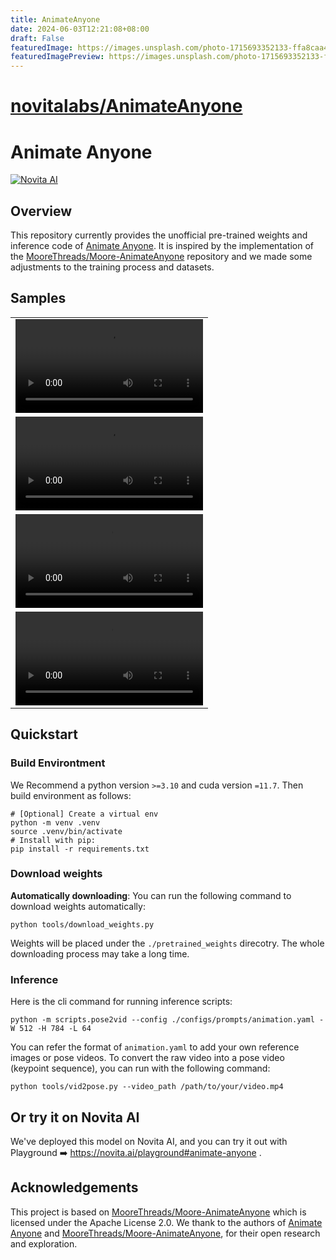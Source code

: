 ```yaml
---
title: AnimateAnyone
date: 2024-06-03T12:21:08+08:00
draft: False
featuredImage: https://images.unsplash.com/photo-1715693352133-ffa8caa4e7e8?ixid=M3w0NjAwMjJ8MHwxfHJhbmRvbXx8fHx8fHx8fDE3MTczODgzMjB8&ixlib=rb-4.0.3
featuredImagePreview: https://images.unsplash.com/photo-1715693352133-ffa8caa4e7e8?ixid=M3w0NjAwMjJ8MHwxfHJhbmRvbXx8fHx8fHx8fDE3MTczODgzMjB8&ixlib=rb-4.0.3
---
```


# [novitalabs/AnimateAnyone](https://github.com/novitalabs/AnimateAnyone)

# Animate Anyone

[![Novita AI](https://github.com/novitalabs/AnimateAnyone/assets/4327933/2a6ef880-e5c3-437e-adc5-2ae8601ac4f8)](https://novita.ai)

## Overview

This repository currently provides the unofficial pre-trained weights and inference code of [Animate Anyone](https://humanaigc.github.io/animate-anyone). It is inspired by the implementation of the [MooreThreads/Moore-AnimateAnyone](https://github.com/MooreThreads/Moore-AnimateAnyone) repository and we made some adjustments to the training process and datasets.

## Samples

<table class="center">
    <tr><td><video controls autoplay loop src="https://github.com/novitalabs/AnimateAnyone/assets/4327933/49d9c98c-a3bb-4cfc-b1ce-c0e85731e7f8">Demo 1</video></td></tr>
    <tr><td><video controls autoplay loop src="https://github.com/novitalabs/AnimateAnyone/assets/4327933/cd58d1e8-95d8-46e2-8b34-ba004067c6c9">Demo 2</video></td></tr>
    <tr><td><video controls autoplay loop src="https://github.com/novitalabs/AnimateAnyone/assets/4327933/1f07f5e7-073e-4d02-872b-da63e2a97c1b">Demo 3</video></td></tr>
    <tr><td><video controls autoplay loop src="https://github.com/novitalabs/AnimateAnyone/assets/4327933/3e492adf-9d07-493d-b3c9-65db47713bf3">Demo 4</video></td></tr>
</table>

## Quickstart

### Build Environtment

We Recommend a python version `>=3.10` and cuda version `=11.7`. Then build environment as follows:

```shell
# [Optional] Create a virtual env
python -m venv .venv
source .venv/bin/activate
# Install with pip:
pip install -r requirements.txt
```

### Download weights

**Automatically downloading**: You can run the following command to download weights automatically:

```shell
python tools/download_weights.py
```

Weights will be placed under the `./pretrained_weights` direcotry. The whole downloading process may take a long time.

### Inference

Here is the cli command for running inference scripts:

```shell
python -m scripts.pose2vid --config ./configs/prompts/animation.yaml -W 512 -H 784 -L 64
```

You can refer the format of `animation.yaml` to add your own reference images or pose videos. To convert the raw video into a pose video (keypoint sequence), you can run with the following command:

```shell
python tools/vid2pose.py --video_path /path/to/your/video.mp4
```

## Or try it on Novita AI

We've deployed this model on Novita AI, and you can try it out with Playground ➡️ https://novita.ai/playground#animate-anyone .

## Acknowledgements

This project is based on [MooreThreads/Moore-AnimateAnyone](https://github.com/MooreThreads/Moore-AnimateAnyone) which is licensed under the Apache License 2.0. We thank to the authors of [Animate Anyone](https://humanaigc.github.io/animate-anyone) and [MooreThreads/Moore-AnimateAnyone](https://github.com/MooreThreads/Moore-AnimateAnyone), for their open research and exploration.
